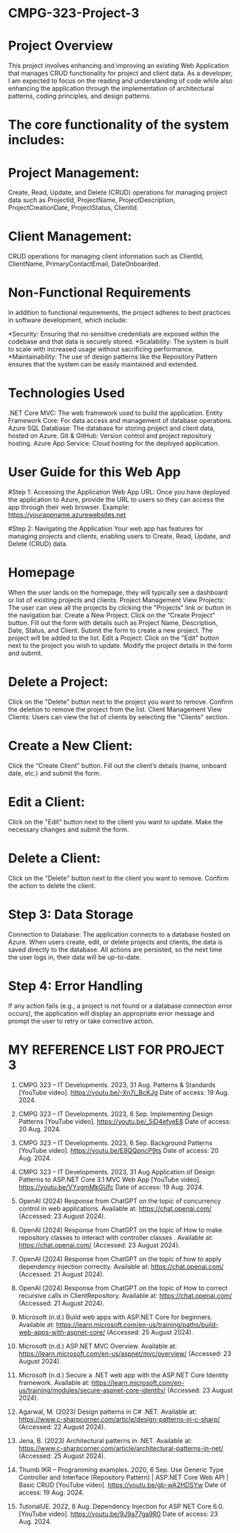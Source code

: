 # CMPG-323-Project-3

# Project Overview
This project involves enhancing and improving an existing Web Application that manages CRUD functionality for project and client data. As a developer, I am  expected to focus on the reading and understanding of code while also enhancing the application through the implementation of architectural patterns, coding principles, and design patterns.

# The core functionality of the system includes:

# Project Management:
Create, Read, Update, and Delete (CRUD) operations for managing project data such as ProjectId, ProjectName, ProjectDescription, ProjectCreationDate, ProjectStatus, ClientId.
# Client Management:
CRUD operations for managing client information such as ClientId, ClientName, PrimaryContactEmail, DateOnboarded.

# Non-Functional Requirements
In addition to functional requirements, the project adheres to best practices in software development, which include:

*Security: Ensuring that no sensitive credentials are exposed within the codebase and that data is securely stored.
*Scalability: The system is built to scale with increased usage without sacrificing performance.
*Maintainability: The use of design patterns like the Repository Pattern ensures that the system can be easily maintained and extended.

# Technologies Used
.NET Core MVC: The web framework used to build the application.
Entity Framework Core: For data access and management of database operations.
Azure SQL Database: The database for storing project and client data, hosted on Azure.
Git & GitHub: Version control and project repository hosting.
Azure App Service: Cloud hosting for the deployed application.

# User Guide for this  Web App
#Step 1: Accessing the Application
Web App URL: Once you have deployed the application to Azure, provide the URL to users so they can access the app through their web browser.
Example: https://yourappname.azurewebsites.net

#Step 2: Navigating the Application
Your web app has features for managing projects and clients, enabling users to Create, Read, Update, and Delete (CRUD) data.

# Homepage
When the user lands on the homepage, they will typically see a dashboard or list of existing projects and clients.
Project Management
View Projects: The user can view all the projects by clicking the "Projects" link or button in the navigation bar.
Create a New Project:
Click on the “Create Project” button.
Fill out the form with details such as Project Name, Description, Date, Status, and Client.
Submit the form to create a new project. The project will be added to the list.
Edit a Project:
Click on the "Edit" button next to the project you wish to update.
Modify the project details in the form and submit.
# Delete a Project:
Click on the "Delete" button next to the project you want to remove.
Confirm the deletion to remove the project from the list.
Client Management
View Clients: Users can view the list of clients by selecting the "Clients" section.
# Create a New Client:
Click the “Create Client” button.
Fill out the client’s details (name, onboard date, etc.) and submit the form.
# Edit a Client:
Click on the "Edit" button next to the client you want to update.
Make the necessary changes and submit the form.
# Delete a Client:
Click on the "Delete" button next to the client you want to remove.
Confirm the action to delete the client.

# Step 3: Data Storage
Connection to Database: The application connects to a database hosted on Azure. When users create, edit, or delete projects and clients, the data is saved directly to the database. All actions are persisted, so the next time the user logs in, their data will be up-to-date.

# Step 4: Error Handling
If any action fails (e.g., a project is not found or a database connection error occurs), the application will display an appropriate error message and prompt the user to retry or take corrective action.

# MY REFERENCE LIST FOR PROJECT 3
1.	CMPG 323 – IT Developments. 2023, 31 Aug. Patterns & Standards [YouTube video]. https://youtu.be/-Xn7i_BcKJg Date of access: 19 Aug. 2024.

2.	CMPG 323 – IT Developments. 2023, 6 Sep. Implementing Design Patterns [YouTube video]. https://youtu.be/_5iD4efyeE8 Date of access: 20 Aug. 2024.


3.	CMPG 323 – IT Developments. 2023, 6 Sep. Background Patterns [YouTube video]. https://youtu.be/E8QQpncP9ts Date of access: 20 Aug. 2024.

4.	CMPG 323 – IT Developments. 2023, 31 Aug Application of Design Patterns to ASP.NET Core 3.1 MVC Web App [YouTube video]. https://youtu.be/VYvgmMkGUfc Date of access: 19 Aug. 2024.

5.	OpenAI (2024) Response from ChatGPT on the topic of concurrency control in web applications. Available at: https://chat.openai.com/ (Accessed: 23 August 2024).

6.	OpenAI (2024) Response from ChatGPT on the topic of How to make repository classes to interact with controller classes . Available at: https://chat.openai.com/ (Accessed: 23 August 2024).

7.	OpenAI (2024) Response from ChatGPT on the topic of how to apply dependency injection correctly. Available at: https://chat.openai.com/ (Accessed: 21 August 2024).

8.	OpenAI (2024) Response from ChatGPT on the topic of How to correct recursive calls in ClientRepository. Available at: https://chat.openai.com/ (Accessed: 21 August 2024).

9.	Microsoft (n.d.) Build web apps with ASP.NET Core for beginners. Available at: https://learn.microsoft.com/en-us/training/paths/build-web-apps-with-aspnet-core/ (Accessed: 25 August 2024).

10.	Microsoft (n.d.) ASP.NET MVC Overview. Available at: https://learn.microsoft.com/en-us/aspnet/mvc/overview/ (Accessed: 23 August 2024).

11.	Microsoft (n.d.) Secure a .NET web app with the ASP.NET Core Identity framework. Available at: https://learn.microsoft.com/en-us/training/modules/secure-aspnet-core-identity/ (Accessed: 23 August 2024).

12.	Agarwal, M. (2023) Design patterns in C# .NET. Available at: https://www.c-sharpcorner.com/article/design-patterns-in-c-sharp/ (Accessed: 22 August 2024).

13.	Jena, B. (2023) Architectural patterns in .NET. Available at: https://www.c-sharpcorner.com/article/architectural-patterns-in-net/ (Accessed: 25 August 2024).

14.	Thumb IKR – Programming examples. 2020, 6 Sep. Use Generic Type Controller and Interface (Repository Pattern) | ASP.NET Core Web API | Basic CRUD [YouTube video]. https://youtu.be/gb-wA2HDSYw Date of access: 19 Aug. 2024.

15.	TutorialUE. 2022, 8 Aug. Dependency Injection for ASP NET Core 6.0. [YouTube video]. https://youtu.be/9J9a77ga9R0 Date of access: 23 Aug. 2024.


